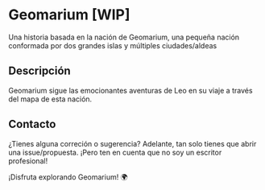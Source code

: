 # Geomarium [WIP]

Una historia basada en la nación de Geomarium, una pequeña nación conformada por dos grandes islas y múltiples ciudades/aldeas

## Descripción

Geomarium sigue las emocionantes aventuras de Leo en su viaje a través del mapa de esta nación.

## Contacto

¿Tienes alguna correción o sugerencia? Adelante, tan solo tienes que abrir una issue/propuesta. ¡Pero ten en cuenta que no soy un escritor profesional!

¡Disfruta explorando Geomarium! 🌍

